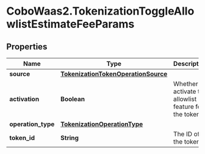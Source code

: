 # CoboWaas2.TokenizationToggleAllowlistEstimateFeeParams

## Properties

Name | Type | Description | Notes
------------ | ------------- | ------------- | -------------
**source** | [**TokenizationTokenOperationSource**](TokenizationTokenOperationSource.md) |  | 
**activation** | **Boolean** | Whether to activate the allowlist feature for the token. | 
**operation_type** | [**TokenizationOperationType**](TokenizationOperationType.md) |  | 
**token_id** | **String** | The ID of the token. | 


